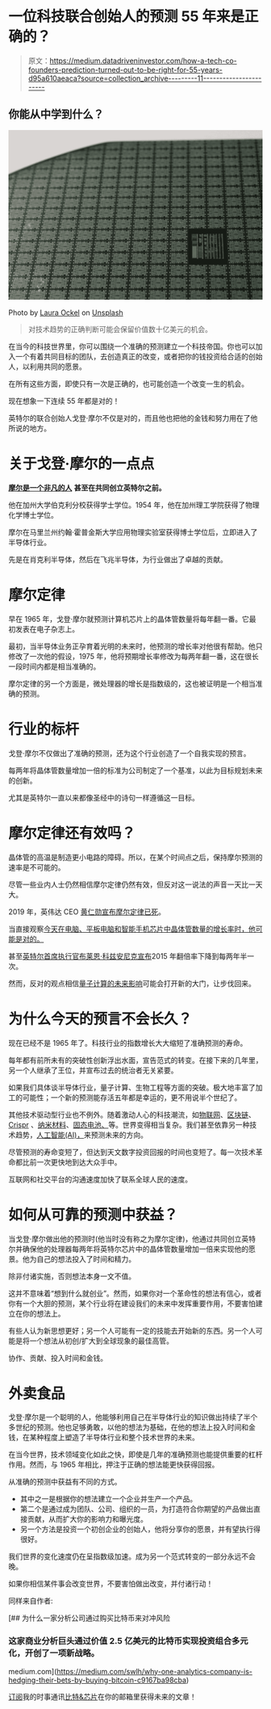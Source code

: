 # 一位科技联合创始人的预测 55 年来是正确的？

> 原文：<https://medium.datadriveninvestor.com/how-a-tech-co-founders-prediction-turned-out-to-be-right-for-55-years-d95a610aeaca?source=collection_archive---------11----------------------->

## 你能从中学到什么？

![](img/6bf5b1fdcd36fd2de99c5b02be849f1c.png)

Photo by [Laura Ockel](https://unsplash.com/@viazavier?utm_source=medium&utm_medium=referral) on [Unsplash](https://unsplash.com?utm_source=medium&utm_medium=referral)

> 对技术趋势的正确判断可能会保留价值数十亿美元的机会。

在当今的科技世界里，你可以围绕一个准确的预测建立一个科技帝国。你也可以加入一个有着共同目标的团队，去创造真正的改变，或者把你的钱投资给合适的创始人，以利用共同的愿景。

在所有这些方面，即使只有一次是正确的，也可能创造一个改变一生的机会。

现在想象一下连续 55 年都是对的！

英特尔的联合创始人戈登·摩尔不仅是对的，而且他也把他的金钱和努力用在了他所说的地方。

# 关于戈登·摩尔的一点点

[**摩尔是一个非凡的人**](https://www.sciencehistory.org/historical-profile/gordon-e-moore#:~:text=Gordon%20E.-,Moore,silicon%20microchips%20in%20the%20world.) **甚至在共同创立英特尔之前。**

他在加州大学伯克利分校获得学士学位。1954 年，他在加州理工学院获得了物理化学博士学位。

摩尔在马里兰州约翰·霍普金斯大学应用物理实验室获得博士学位后，立即进入了半导体行业。

先是在肖克利半导体，然后在飞兆半导体，为行业做出了卓越的贡献。

# 摩尔定律

早在 1965 年，戈登·摩尔就预测计算机芯片上的晶体管数量将每年翻一番。它最初发表在电子杂志上。

最初，当半导体业务正孕育着光明的未来时，他预测的增长率对他很有帮助。他只修改了一次他的假设，1975 年，他将预期增长率修改为每两年翻一番，这在很长一段时间内都是相当准确的。

摩尔定律的另一个方面是，微处理器的增长是指数级的，这也被证明是一个相当准确的预测。

# 行业的标杆

戈登·摩尔不仅做出了准确的预测，还为这个行业创造了一个自我实现的预言。

每两年将晶体管数量增加一倍的标准为公司制定了一个基准，以此为目标规划未来的创新。

尤其是英特尔一直以来都像圣经中的诗句一样遵循这一目标。

# 摩尔定律还有效吗？

晶体管的高温是制造更小电路的障碍。所以，在某个时间点之后，保持摩尔预测的速率是不可能的。

尽管一些业内人士仍然相信摩尔定律仍然有效，但反对这一说法的声音一天比一天大。

2019 年，英伟达 CEO [黄仁勋宣布摩尔定律已死](https://www.techrepublic.com/article/moores-law-turns-55-is-it-still-relevant/#:~:text=Now%2C%20some%20industry%20experts%20believe,%22It's%20over.&text=In%202019%2C%20Nvidia%20CEO%20Jensen,transistors%20driving%20the%20processing%20power.)。

当直接观察[今天在电脑、平板电脑和智能手机芯片中晶体管数量的增长率时，他可能是对的。](https://www.androidauthority.com/moores-law-smartphones-1088760/)

甚至[英特尔首席执行官布莱恩·科兹安尼克宣布](https://www.wsj.com/articles/BL-DGB-42647)2015 年翻倍率下降到每两年半一次。

然而，反对的观点相信[量子计算的未来影响](https://www.techrepublic.com/article/moores-law-turns-55-is-it-still-relevant/#:~:text=Now%2C%20some%20industry%20experts%20believe,%22It's%20over.&text=In%202019%2C%20Nvidia%20CEO%20Jensen,transistors%20driving%20the%20processing%20power.)可能会打开新的大门，让步伐回来。

# 为什么今天的预言不会长久？

现在已经不是 1965 年了。科技行业的指数增长大大缩短了准确预测的寿命。

每年都有前所未有的突破性创新浮出水面，宣告范式的转变。在接下来的几年里，另一个人继承了王位，并宣布过去的统治者无关紧要。

如果我们具体谈半导体行业，量子计算、生物工程等方面的突破。极大地丰富了加工的可能性；一个新的预测能存活五年都是幸运的，更不用说半个世纪了。

其他技术驱动型行业也不例外。随着激动人心的科技潮流，如[物联网](https://www.ibm.com/blogs/internet-of-things/what-is-the-iot/)、[区块链](https://blockgeeks.com/guides/what-is-blockchain-technology/)、 [Crispr](https://www.sciencealert.com/crispr-gene-editing) 、[纳米材料](https://www.twi-global.com/technical-knowledge/faqs/what-is-a-nanomaterial)、[固态电池、](https://www.futurebridge.com/blog/solid-state-batteries/)等。世界变得相当复杂。我们甚至依靠另一种技术趋势，[人工智能(AI)，](https://plato.stanford.edu/entries/artificial-intelligence/)来预测未来的方向。

尽管预测的寿命变短了，但达到天文数字投资回报的时间也变短了。每一次技术革命都比前一次更快地到达大众手中。

互联网和社交平台的沟通速度加快了联系全球人民的速度。

# 如何从可靠的预测中获益？

当戈登·摩尔做出他的预测时(他当时没有称之为摩尔定律)，他通过共同创立英特尔并确保他的处理器每两年将英特尔芯片中的晶体管数量增加一倍来实现他的愿景。他为自己的想法投入了时间和精力。

除非付诸实施，否则想法本身一文不值。

这并不意味着“想到什么就创业”。然而，如果你对一个革命性的想法有信心，或者你有一个大胆的预测，某个行业将在建设我们的未来中发挥重要作用，不要害怕建立在你的想法上。

有些人认为新思想更好；另一个人可能有一定的技能去开始新的东西。另一个人可能是将一个想法从初创/扩大到全球现象的最佳高管。

协作、贡献、投入时间和金钱。

# 外卖食品

戈登·摩尔是一个聪明的人，他能够利用自己在半导体行业的知识做出持续了半个多世纪的预测。他也足够勇敢，以他的想法为基础，在他的想法上投入时间和金钱，在某种程度上塑造了半导体行业和整个技术世界的未来。

在当今世界，技术领域变化如此之快，即使是几年的准确预测也能提供重要的杠杆作用。然而，与 1965 年相比，押注于正确的想法能更快获得回报。

从准确的预测中获益有不同的方式。

*   其中之一是根据你的想法建立一个企业并生产一个产品。
*   第二个是通过成为团队、公司、组织的一员，为打造符合你期望的产品做出直接贡献，从而扩大你的影响力和曝光度。
*   另一个方法是投资一个初创企业的创始人，他将分享你的愿景，并有望执行得很好。

我们世界的变化速度仍在呈指数级加速。成为另一个范式转变的一部分永远不会晚。

如果你相信某件事会改变世界，不要害怕做出改变，并付诸行动！

同样来自作者:

[](https://medium.com/swlh/why-one-analytics-company-is-hedging-their-bets-by-buying-bitcoin-c9167ba98cba) [## 为什么一家分析公司通过购买比特币来对冲风险

### 这家商业分析巨头通过价值 2.5 亿美元的比特币实现投资组合多元化，开创了一项新战略。

medium.com](https://medium.com/swlh/why-one-analytics-company-is-hedging-their-bets-by-buying-bitcoin-c9167ba98cba) 

[订阅](https://furkansaatcioglu.com/bitsandchips)我的时事通讯[比特&芯片](https://furkansaatcioglu.com/bitsandchips)在你的邮箱里获得未来的文章！